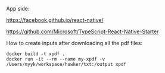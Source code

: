 App side:

https://facebook.github.io/react-native/

https://github.com/Microsoft/TypeScript-React-Native-Starter


How to create inputs after downloading all the pdf files:

    docker build -t xpdf .
    docker run -it --rm --name my-xpdf -v /Users/myyk/workspace/hawker/txt:/output xpdf
